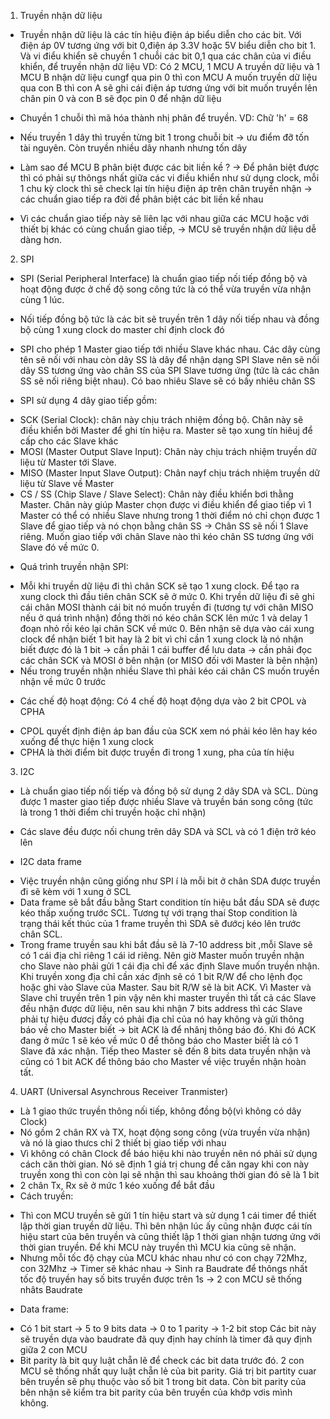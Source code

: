 1. Truyền nhận dữ liệu
- Truyền nhận dữ liệu là các tín hiệu điện áp biểu diễn cho các bit. Với điện áp 0V tương ứng với bit 0,điện áp 3.3V hoặc 5V biểu diễn cho bit 1. Và vi điểu khiển sẽ chuyền 1 chuỗi các bit 0,1 qua các chân của vi điều khiển, để truyền nhận dữ liệu
VD: Có 2 MCU, 1 MCU A truyền dữ liệu và 1 MCU B nhận dữ liệu cungf qua pin 0 thì con MCU A muốn truyền dữ liệu qua con B thì con A sẽ ghi cái điện áp tương ứng với bit muốn truyền lên chân pin 0 và con B sẽ đọc pin 0 để nhận dữ liệu

- Chuyền 1 chuỗi thì mã hóa thành nhị phân để truyền. VD: Chữ 'h' = 68
- Nếu truyền 1 dây thì truyền từng bit 1 trong chuỗi bit -> ưu điểm đỡ tốn tài nguyên. Còn truyền nhiều dây nhanh nhưng tốn dây

- Làm sao để MCU B phân biệt được các bit liền kề ? -> Để phân biệt được thì có phải sự thôngs nhất giữa các vi điều khiển như sử dụng clock, mỗi 1 chu kỳ clock thì sẽ check lại tín hiệu điện áp trên chân truyền nhận -> các chuẩn giao tiếp ra đời để phân biệt các bit liền kề nhau

- Vì các chuẩn giao tiếp này sẽ liên lạc với nhau giữa các MCU hoặc với thiết bị khác có cùng chuẩn giao tiếp, -> MCU sẽ truyền nhận dữ liệu dễ dàng hơn.


2. SPI
- SPI (Serial Peripheral Interface) là chuẩn giao tiếp nối tiếp đồng bộ và hoạt động được ở chế độ song công tức là có thể vừa truyền vừa nhận cùng 1 lúc.
+ Nối tiếp đồng bộ tức là các bit sẽ truyền trên 1 dây nối tiếp nhau và đồng bộ cùng 1 xung clock do master chỉ định clock đó

- SPI cho phép 1 Master giao tiếp tới nhiều Slave khác nhau. Các dây cùng tên sẽ nối với nhau còn dây SS là dây để nhận dạng SPI Slave nên sẽ nối dây SS tương ứng vào chân SS của SPI Slave tương ứng (tức là các chân SS sẽ nối riêng biệt nhau). Có bao nhiêu Slave sẽ có bấy nhiêu chân SS

- SPI sử dụng 4 dây giao tiếp gồm:
+ SCK (Serial Clock): chân này chịu trách nhiệm đồng bộ. Chân này sẽ điều khiển bởi Master để ghi tín hiệu ra. Master sẽ tạo xung tín hiêuj để cấp cho các Slave khác
+ MOSI (Master Output Slave Input): Chân này chịu trách nhiệm truyền dữ liệu từ Master tới Slave.
+ MISO (Master Input Slave Output): Chân nayf chịu trách nhiệm truyền dữ liệu từ Slave về Master
+ CS / SS (Chip Slave / Slave Select): Chân này điều khiển bơi thằng Master. Chân này giúp Master chọn được vi điều khiển để giao tiếp vì 1 Master có thể có nhiều Slave nhưng trong 1 thời điểm nó chỉ chọn được 1 Slave để giao tiếp và nó chọn bằng chân SS -> Chân SS sẽ nối 1 Slave riêng. Muốn giao tiếp với chân Slave nào thì kéo chân SS tương ứng với Slave đó về mức 0.

- Quá trình truyền nhận SPI: 
+ Mỗi khi truyền dữ liệu đi thì chân SCK sẽ tạo 1 xung clock. Để tạo ra xung clock thì đầu tiên chân SCK sẽ ở mức 0. Khi tryền dữ liệu đi sẽ ghi cái chân MOSI thành cái bit nó muốn truyền đi (tương tự với chân MISO nếu ở quá trình nhận) đồng thời nó kéo chân SCK lên mức 1 và delay 1 đoạn nhỏ rồi kéo lại chân SCK về mức 0. Bên nhận sẽ dựa vào cái xung clock để nhận biết 1 bit hay là 2 bit vì chỉ cần 1 xung clock là nó nhận biết được đó là 1 bit
-> cần phải 1 cái buffer để lưu data -> cần phải đọc các chân SCK và MOSI ở bên nhận (or MISO đối với Master là bên nhận)
+ Nếu trong truyền nhận nhiều Slave thì phải kéo cái chân CS muốn truyền nhận về mức 0 trước

- Các chế độ hoạt động: Có 4 chế độ hoạt động dựa vào 2 bit CPOL và CPHA
+ CPOL quyết định điện áp ban đầu của SCK xem nó phải kéo lên hay kéo xuống để thực hiện 1 xung clock
+ CPHA là thời điểm bit được truyền đi trong 1 xung, pha của tín hiệu

3. I2C
- Là chuẩn giao tiếp nối tiếp và đồng bộ sử dụng 2 dây SDA và SCL. Dùng được 1 master giao tiếp được nhiều Slave và truyền bán song công (tức là trong 1 thời điểm chỉ truyền hoặc chỉ nhận)
- Các slave đều được nối chung trên dây SDA và SCL và có 1 điện trở kéo lên 

- I2C data frame
+ Việc truyền nhận cũng giống như SPI í là mỗi bit ở chân SDA được truyền đi sẽ kèm với 1 xung ở SCL
+ Data frame sẽ bắt đầu bằng Start condition tín hiệu bắt đầu SDA sẽ được kéo thấp xuống trước SCL. Tương tự với trạng thaí Stop condition là trạng thái kết thúc của 1 frame truyền thì SDA sẽ đướcj kéo lên trước chân SCL.
+ Trong frame truyền sau khi bắt đầu sẽ là 7-10 address bit ,mỗi Slave sẽ có 1 cái địa chỉ riêng 1 cái id riêng. Nên giờ Master muốn truyền nhận cho Slave nào phải gửi 1 cái địa chỉ để xác định Slave muốn truyền nhận. Khi truyền xong địa chỉ cần xác định sẽ có 1 bit R/W để cho lệnh đọc hoặc ghi vào Slave của Master. Sau bit R/W sẽ là bit ACK. Vì Master và Slave chỉ truyền trên 1 pin vậy nên khi master truyền thì tất cả các Slave đều nhận được dữ liệu, nên sau khi nhận 7 bits address thì các Slave phải tự hiệu đươcj đấy có phải địa chỉ của nó hay không và gửi thông báo về cho Master biết -> bit ACK là để nhânj thông báo đó. Khi đó ACK đang ở mức 1 sẽ kéo về mức 0 để thông báo cho Master biết là có 1 Slave đã xác nhận. Tiếp theo Master sẽ đến 8 bits data truyền nhận và cũng có 1 bit ACK để thông báo cho Master về việc truyền nhận hoàn tất.

4. UART (Universal Asynchrous Receiver Tranmister)
- Là 1 giao thức truyền thông nối tiếp, không đồng bộ(vì không có dây Clock) 
- Nó gồm 2 chân RX và TX, hoạt động song công (vừa truyền vừa nhận) và nó là giao thưcs chỉ 2 thiết bị giao tiếp với nhau
- Vì không có chân Clock để báo hiệu khi nào truyền nên nó phải sử dụng cách căn thời gian. Nó sẽ định 1 giá trị chung để căn ngay khi con này truyền xong thì con còn lại sẽ nhận thì sau khoảng thời gian đó sẽ là 1 bit
- 2 chân Tx, Rx sẽ ở mức 1 kéo xuống để bắt đầu
- Cách truyền:
+ Thì con MCU truyền sẽ gửi 1 tín hiệu start và sử dụng 1 cái timer để thiết lập thời gian truyền dữ liệu. Thì bên nhận lúc ấy cũng nhận được cái tín hiệu start của bên truyền và cũng thiết lập 1 thời gian nhận tương ứng với thời gian truyền. Để khi MCU này truyền thì MCU kia cũng sẽ nhận.
+ Nhưng mỗi tốc độ chạy của MCU khác nhau như có con chạy 72Mhz, con 32Mhz -> Timer sẽ khác nhau -> Sinh ra Baudrate để thôngs nhất tốc độ truyền hay số bits truyền được trên 1s -> 2 con MCU sẽ thống nhâts Baudrate

- Data frame:
+ Có 1 bit start -> 5 to 9 bits data -> 0 to 1 parity -> 1-2 bit stop
Các bit này sẽ truyền dựa vào baudrate đã quy định hay chính là timer đã quy định giữa 2 con MCU
+ Bit parity là bit quy luật chẵn lẽ để check các bit data trước đó. 2 con MCU sẽ thống nhất quy luật chẵn lẻ của bit parity. Giá trị bit partity cuar bên truyền sẽ phụ thuộc vào số bit 1 trong bit data. Còn bit parity của bên nhận sẽ kiểm tra bit parity của bên truyền của khớp vơis mình không.